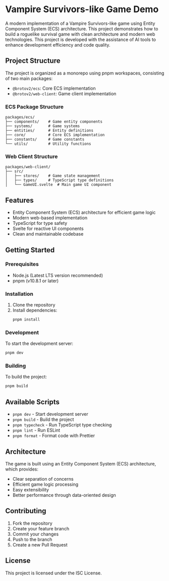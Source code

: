 # Vampire Survivors-like Game Demo

A modern implementation of a Vampire Survivors-like game using Entity Component System (ECS) architecture. This project demonstrates how to build a roguelike survival game with clean architecture and modern web technologies. This project is developed with the assistance of AI tools to enhance development efficiency and code quality.

## Project Structure

The project is organized as a monorepo using pnpm workspaces, consisting of two main packages:

- `@brotov2/ecs`: Core ECS implementation
- `@brotov2/web-client`: Game client implementation

### ECS Package Structure

```
packages/ecs/
├── components/    # Game entity components
├── systems/       # Game systems
├── entities/      # Entity definitions
├── core/          # Core ECS implementation
├── constants/     # Game constants
└── utils/         # Utility functions
```

### Web Client Structure

```
packages/web-client/
├── src/
│   ├── stores/    # Game state management
│   ├── types/     # TypeScript type definitions
│   └── GameUI.svelte  # Main game UI component
```

## Features

- Entity Component System (ECS) architecture for efficient game logic
- Modern web-based implementation
- TypeScript for type safety
- Svelte for reactive UI components
- Clean and maintainable codebase

## Getting Started

### Prerequisites

- Node.js (Latest LTS version recommended)
- pnpm (v10.8.1 or later)

### Installation

1. Clone the repository
2. Install dependencies:
   ```bash
   pnpm install
   ```

### Development

To start the development server:

```bash
pnpm dev
```

### Building

To build the project:

```bash
pnpm build
```

## Available Scripts

- `pnpm dev` - Start development server
- `pnpm build` - Build the project
- `pnpm typecheck` - Run TypeScript type checking
- `pnpm lint` - Run ESLint
- `pnpm format` - Format code with Prettier

## Architecture

The game is built using an Entity Component System (ECS) architecture, which provides:

- Clear separation of concerns
- Efficient game logic processing
- Easy extensibility
- Better performance through data-oriented design

## Contributing

1. Fork the repository
2. Create your feature branch
3. Commit your changes
4. Push to the branch
5. Create a new Pull Request

## License

This project is licensed under the ISC License.
